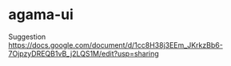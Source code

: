 # agama-ui




Suggestion
https://docs.google.com/document/d/1cc8H38j3EEm_JKrkzBb6-7OjpzyDREQB1vB_j2LQS1M/edit?usp=sharing
